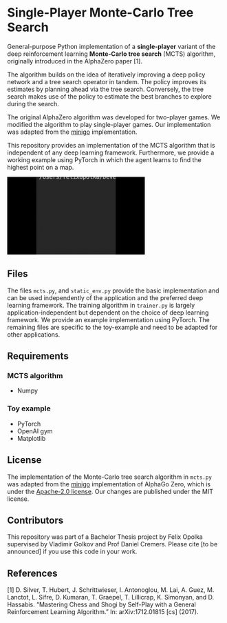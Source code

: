 # Single-Player Monte-Carlo Tree Search

General-purpose Python implementation of a **single-player** variant of the deep reinforcement learning **Monte-Carlo tree search** (MCTS) algorithm, originally introduced in the AlphaZero paper [1].

The algorithm builds on the idea of iteratively improving a deep policy network and a tree search operator in tandem. The policy improves its estimates by planning ahead via the tree search. Conversely, the tree search makes use of the policy to estimate the best branches to explore during the search.

The original AlphaZero algorithm was developed for two-player games. We modified the algorithm to play single-player games. Our implementation was adapted from the [minigo](https://github.com/tensorflow/minigo) implementation.

This repository provides an implementation of the MCTS algorithm that is independent of any deep learning framework. Furthermore, we provide a working example using PyTorch in which the agent learns to find the highest point on a map.

![](HillClimbing.gif)

## Files

The files `mcts.py`, and `static_env.py` provide the basic implementation and can be used independently of the application and the preferred deep learning framework. The training algorithm in `trainer.py` is largely application-independent but dependent on the choice of deep learning framework. We provide an example implementation using PyTorch. The remaining files are specific to the toy-example and need to be adapted for other applications.

## Requirements

### MCTS algorithm

* Numpy

### Toy example

* PyTorch
* OpenAI gym
* Matplotlib

## License

The implementation of the Monte-Carlo tree search algorithm in `mcts.py` was adapted from the [minigo](https://github.com/tensorflow/minigo) implementation of AlphaGo Zero, which is under the [Apache-2.0 license](https://github.com/FelixOpolka/Single-Player-MCTS/blob/master/minigo-license). Our changes are published under the MIT license.

## Contributors

This repository was part of a Bachelor Thesis project by Felix Opolka supervised by Vladimir Golkov and Prof Daniel Cremers. Please cite [to be announced] if you use this code in your work.

## References

<!-- [0] D. Silver, A. Huang, C. J. Maddison, A. Guez, L. Sifre, G. van den Driessche, J. Schrittwieser, I. Antonoglou, V. Panneershelvam, M. Lanctot, S. Dieleman, D. Grewe, J. Nham, N. Kalchbrenner, I. Sutskever, T. Lillicrap, M. Leach, K. Kavukcuoglu, T. Graepel, and D. Hassabis. "Mastering the game of Go with deep neural networks and tree search." In: Nature 529 (2016), pp. 484–489. -->

<!-- [0] D. Silver, J. Schrittwieser, K. Simonyan, I. Antonoglou, A. Huang, A. Guez, T. Hubert, L. Baker, M. Lai, A. Bolton, Y. Chen, T. Lillicrap, F. Hui, L. Sifre, G. van den Driessche, T. Graepel, and D. Hassabis. “Mastering the game of Go without human knowledge.” In: Nature 550.7676 (2017), pp. 354–359. -->

[1] D. Silver, T. Hubert, J. Schrittwieser, I. Antonoglou, M. Lai, A. Guez, M. Lanctot, L. Sifre, D. Kumaran, T. Graepel, T. Lillicrap, K. Simonyan, and D. Hassabis. “Mastering Chess and Shogi by Self-Play with a General Reinforcement Learning Algorithm.” In: arXiv:1712.01815 [cs] (2017).
